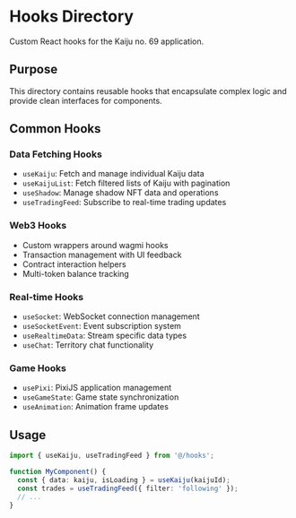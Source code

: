 # Hooks Directory

Custom React hooks for the Kaiju no. 69 application.

## Purpose

This directory contains reusable hooks that encapsulate complex logic and provide clean interfaces for components.

## Common Hooks

### Data Fetching Hooks
- `useKaiju`: Fetch and manage individual Kaiju data
- `useKaijuList`: Fetch filtered lists of Kaiju with pagination
- `useShadow`: Manage shadow NFT data and operations
- `useTradingFeed`: Subscribe to real-time trading updates

### Web3 Hooks
- Custom wrappers around wagmi hooks
- Transaction management with UI feedback
- Contract interaction helpers
- Multi-token balance tracking

### Real-time Hooks
- `useSocket`: WebSocket connection management
- `useSocketEvent`: Event subscription system
- `useRealtimeData`: Stream specific data types
- `useChat`: Territory chat functionality

### Game Hooks
- `usePixi`: PixiJS application management
- `useGameState`: Game state synchronization
- `useAnimation`: Animation frame updates

## Usage

```typescript
import { useKaiju, useTradingFeed } from '@/hooks';

function MyComponent() {
  const { data: kaiju, isLoading } = useKaiju(kaijuId);
  const trades = useTradingFeed({ filter: 'following' });
  // ...
}
```